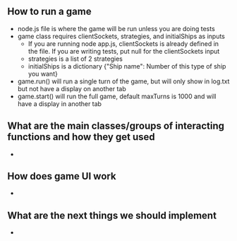 ## How to run a game
- node.js file is where the game will be run unless you are doing tests
- game class requires clientSockets, strategies, and initialShips as inputs
  - If you are running node app.js, clientSockets is already defined in the file. If you are writing tests, put null for the clientSockets input
  - strategies is a list of 2 strategies
  - initialShips is a dictionary {"Ship name": Number of this type of ship you want}
 - game.run() will run a single turn of the game, but will only show in log.txt but not have a display on another tab
 - game.start() will run the full game, default maxTurns is 1000 and will have a display in another tab


## What are the main classes/groups of interacting functions and how they get used
-

## How does game UI work
-

## What are the next things we should implement
-
